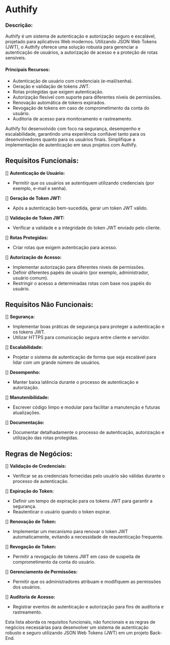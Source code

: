 # Authify

### Descrição:
Authify é um sistema de autenticação e autorização seguro e escalável, projetado para aplicativos Web modernos. Utilizando JSON Web Tokens (JWT), o Authify oferece uma solução robusta para gerenciar a autenticação de usuários, a autorização de acesso e a proteção de rotas sensíveis.

#### Principais Recursos:
- Autenticação de usuário com credenciais (e-mail/senha).
- Geração e validação de tokens JWT.
- Rotas protegidas que exigem autenticação.
- Autorização flexível com suporte para diferentes níveis de permissões.
- Renovação automática de tokens expirados.
- Revogação de tokens em caso de comprometimento da conta do usuário.
- Auditoria de acesso para monitoramento e rastreamento.

Authify foi desenvolvido com foco na segurança, desempenho e escalabilidade, garantindo uma experiência confiável tanto para os desenvolvedores quanto para os usuários finais. Simplifique a implementação de autenticação em seus projetos com Authify.

## Requisitos Funcionais:

[] **Autenticação de Usuário:**
   - Permitir que os usuários se autentiquem utilizando credenciais (por exemplo, e-mail e senha).

[] **Geração de Token JWT:**
   - Após a autenticação bem-sucedida, gerar um token JWT válido.

[] **Validação de Token JWT:**
   - Verificar a validade e a integridade do token JWT enviado pelo cliente.

[] **Rotas Protegidas:**
   - Criar rotas que exigem autenticação para acesso.

[] **Autorização de Acesso:**
   - Implementar autorização para diferentes níveis de permissões.
   - Definir diferentes papéis de usuário (por exemplo, administrador, usuário comum).
   - Restringir o acesso a determinadas rotas com base nos papéis do usuário.

## Requisitos Não Funcionais:

[] **Segurança:**
   - Implementar boas práticas de segurança para proteger a autenticação e os tokens JWT.
   - Utilizar HTTPS para comunicação segura entre cliente e servidor.

[] **Escalabilidade:**
   - Projetar o sistema de autenticação de forma que seja escalável para lidar com um grande número de usuários.

[] **Desempenho:**
   - Manter baixa latência durante o processo de autenticação e autorização.

[] **Manutenibilidade:**
   - Escrever código limpo e modular para facilitar a manutenção e futuras atualizações.

[] **Documentação:**
   - Documentar detalhadamente o processo de autenticação, autorização e utilização das rotas protegidas.

## Regras de Negócios:

[] **Validação de Credenciais:**
   - Verificar se as credenciais fornecidas pelo usuário são válidas durante o processo de autenticação.

[] **Expiração do Token:**
   - Definir um tempo de expiração para os tokens JWT para garantir a segurança.
   - Reautenticar o usuário quando o token expirar.

[] **Renovação de Token:**
   - Implementar um mecanismo para renovar o token JWT automaticamente, evitando a necessidade de reautenticação frequente.

[] **Revogação de Token:**
   - Permitir a revogação de tokens JWT em caso de suspeita de comprometimento da conta do usuário.

[] **Gerenciamento de Permissões:**
   - Permitir que os administradores atribuam e modifiquem as permissões dos usuários.

[] **Auditoria de Acesso:**
   - Registrar eventos de autenticação e autorização para fins de auditoria e rastreamento.

Esta lista aborda os requisitos funcionais, não funcionais e as regras de negócios necessárias para desenvolver um sistema de autenticação robusto e seguro utilizando JSON Web Tokens (JWT) em um projeto Back-End.
